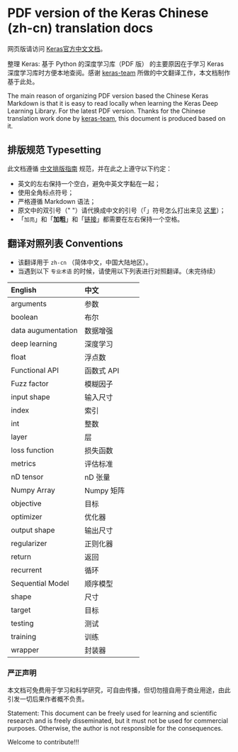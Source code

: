 # PDF version of the Keras Chinese (zh-cn) translation docs 


网页版请访问 [Keras官方中文文档](https://keras.io/zh/)。

整理 Keras: 基于 Python 的深度学习库（PDF 版） 的主要原因在于学习 Keras 深度学习库时方便本地查阅。感谢 [keras-team](https://github.com/keras-team/keras-docs-zh) 所做的中文翻译工作，本文档制作基于此处。

The main reason of organizing PDF version based the Chinese Keras Markdown is that it is easy to read locally when learning the Keras Deep Learning Library. For the latest PDF version. Thanks for the Chinese translation work done by [keras-team](https://github.com/keras-team/keras-docs-zh), this document is produced based on it.


## 排版规范 Typesetting

此文档遵循 [中文排版指南](https://github.com/sparanoid/chinese-copywriting-guidelines) 规范，并在此之上遵守以下约定：

* 英文的左右保持一个空白，避免中英文字黏在一起；
* 使用全角标点符号；
* 严格遵循 Markdown 语法；
* 原文中的双引号（" "）请代换成中文的引号（「」符号怎么打出来见 [这里](http://zhihu.com/question/19755746/answer/27233392)）；
* 「`加亮`」和「**加粗**」和「[链接]()」都需要在左右保持一个空格。

## 翻译对照列表 Conventions

- 该翻译用于 `zh-cn` （简体中文，中国大陆地区）。
- 当遇到以下 `专业术语` 的时候，请使用以下列表进行对照翻译。（未完待续）


| English            | 中文                 |
|:-------------------|:--------------------|
| arguments          | 参数                 |
| boolean            | 布尔                 |
| data augumentation | 数据增强             |
| deep learning      | 深度学习             |
| float              | 浮点数               |
| Functional API     | 函数式 API           |
| Fuzz factor        | 模糊因子             |
| input shape        | 输入尺寸             |
| index              | 索引                 |
| int                | 整数                 |
| layer              | 层                  |
| loss function      | 损失函数             |
| metrics            | 评估标准             |
| nD tensor          | nD 张量             |
| Numpy Array        | Numpy 矩阵            |
| objective          | 目标                 |
| optimizer          | 优化器               |
| output shape       | 输出尺寸             |
| regularizer        | 正则化器             |
| return             | 返回                 |
| recurrent          | 循环                 |
| Sequential Model   | 顺序模型              |
| shape              | 尺寸                 |
| target             | 目标                 |
| testing            | 测试                 |
| training           | 训练                 |
| wrapper            | 封装器               |



### 严正声明

本文档可免费用于学习和科学研究，可自由传播，但切勿擅自用于商业用途，由此引发一切后果作者概不负责。

Statement: This document can be freely used for learning and scientific research and is freely disseminated, but it must not be used for commercial purposes. Otherwise, the author is not responsible for the consequences.

Welcome to contribute!!!
